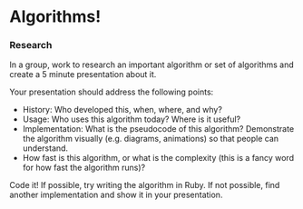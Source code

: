 # Algorithms!

### Research
In a group, work to research an important algorithm or set of algorithms and create a 5 minute presentation about it.

Your presentation should address the following points:
- History: Who developed this, when, where, and why?
- Usage: Who uses this algorithm today? Where is it useful?
- Implementation: What is the pseudocode of this algorithm? Demonstrate the algorithm visually (e.g. diagrams, animations) so that people can understand.
- How fast is this algorithm, or what is the complexity (this is a fancy word for how fast the algorithm runs)?

Code it! If possible, try writing the algorithm in Ruby. If not possible, find another implementation and show it in your presentation.
